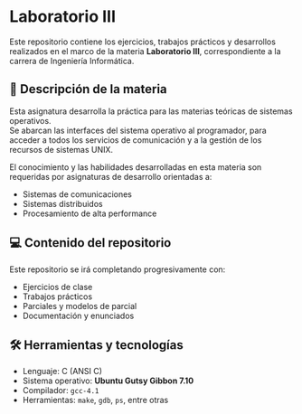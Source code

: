 # Laboratorio III 
Este repositorio contiene los ejercicios, trabajos prácticos y desarrollos realizados en el marco de la materia **Laboratorio III**, correspondiente a la carrera de Ingeniería Informática.

## 📖  Descripción de la materia

Esta asignatura desarrolla la práctica para las materias teóricas de sistemas operativos.  
Se abarcan las interfaces del sistema operativo al programador, para acceder a todos los servicios de comunicación y a la gestión de los recursos de sistemas UNIX.

El conocimiento y las habilidades desarrolladas en esta materia son requeridas por asignaturas de desarrollo orientadas a:
- Sistemas de comunicaciones
- Sistemas distribuidos
- Procesamiento de alta performance

## 💻  Contenido del repositorio

Este repositorio se irá completando progresivamente con:

- Ejercicios de clase
- Trabajos prácticos 
- Parciales y modelos de parcial
- Documentación y enunciados

## 🛠️  Herramientas y tecnologías

- Lenguaje: C (ANSI C)
- Sistema operativo: **Ubuntu Gutsy Gibbon 7.10**
- Compilador: `gcc-4.1`
- Herramientas: `make`, `gdb`, `ps`, entre otras


